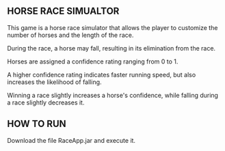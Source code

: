 ## HORSE RACE SIMUALTOR ##

This game is a horse race simulator that allows the player to customize the number of horses and the length of the race. 

During the race, a horse may fall, resulting in its elimination from the race. 

Horses are assigned a confidence rating ranging from 0 to 1. 

A higher confidence rating indicates faster running speed, but also increases the likelihood of falling. 

Winning a race slightly increases a horse's confidence, while falling during a race slightly decreases it.

## HOW TO RUN ##

Download the file RaceApp.jar and execute it.

